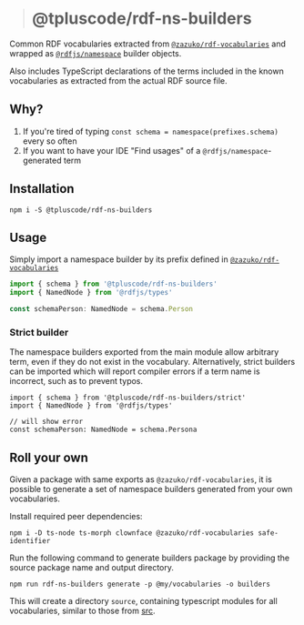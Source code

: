 > # @tpluscode/rdf-ns-builders

Common RDF vocabularies extracted from [`@zazuko/rdf-vocabularies`][rdfv] and wrapped
as [`@rdfjs/namespace`][ns] builder objects.

Also includes TypeScript declarations of the terms included in the known
vocabularies as extracted from the actual RDF source file.

## Why?

1. If you're tired of typing `const schema = namespace(prefixes.schema)` every so often
2. If you want to have your IDE "Find usages" of a `@rdfjs/namespace`-generated term

## Installation

```
npm i -S @tpluscode/rdf-ns-builders
```

## Usage

Simply import a namespace builder by its prefix defined in [`@zazuko/rdf-vocabularies`][rdfv]

```ts
import { schema } from '@tpluscode/rdf-ns-builders'
import { NamedNode } from '@rdfjs/types'

const schemaPerson: NamedNode = schema.Person
```

### Strict builder

The namespace builders exported from the main module allow arbitrary term, even if they do not exist in the vocabulary. Alternatively, strict builders can be imported which will report compiler errors if a term name is incorrect, such as to prevent typos.

```
import { schema } from '@tpluscode/rdf-ns-builders/strict'
import { NamedNode } from '@rdfjs/types'

// will show error
const schemaPerson: NamedNode = schema.Persona
```

## Roll your own

Given a package with same exports as `@zazuko/rdf-vocabularies`, it is possible to generate a set of namespace builders generated from your own vocabularies.

Install required peer dependencies:

```
npm i -D ts-node ts-morph clownface @zazuko/rdf-vocabularies safe-identifier
```

Run the following command to generate builders package by providing the source package name and output directory.

```
npm run rdf-ns-builders generate -p @my/vocabularies -o builders
```

This will create a directory `source`, containing typescript modules for all vocabularies, similar to those from [src](src/vocabularies).

[rdfv]: https://github.com/zazuko/rdf-vocabularies
[ns]: http://npm.im/@rdfjs/namespace
